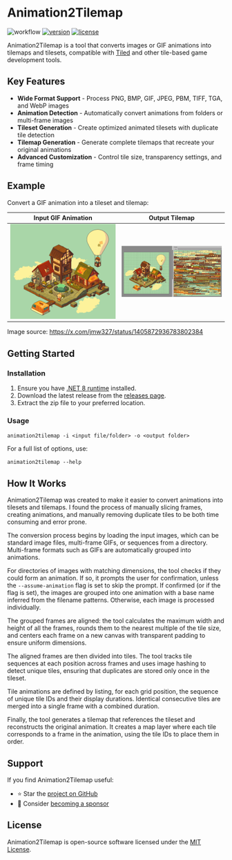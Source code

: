 # Animation2Tilemap

![workflow](https://img.shields.io/github/actions/workflow/status/vonhoff/Animation2Tilemap/dotnet.yml)
[![version](https://img.shields.io/badge/version-2.1.0-blue)](https://github.com/vonhoff/Animation2Tilemap/releases)
[![license](https://img.shields.io/badge/license-MIT-blue)](LICENSE)

Animation2Tilemap is a tool that converts images or GIF animations into tilemaps and tilesets, compatible with [Tiled](https://www.mapeditor.org/) and other tile-based game development tools.

## Key Features

- **Wide Format Support** - Process PNG, BMP, GIF, JPEG, PBM, TIFF, TGA, and WebP images
- **Animation Detection** - Automatically convert animations from folders or multi-frame images
- **Tileset Generation** - Create optimized animated tilesets with duplicate tile detection
- **Tilemap Generation** - Generate complete tilemaps that recreate your original animations
- **Advanced Customization** - Control tile size, transparency settings, and frame timing

## Example

Convert a GIF animation into a tileset and tilemap:

|      Input GIF Animation      |         Output Tilemap          |
|:-----------------------------:|:-------------------------------:|
| ![Input](Resources/input.gif) | ![Output](Resources/result.png) |

Image source: https://x.com/jmw327/status/1405872936783802384

## Getting Started

### Installation

1. Ensure you have [.NET 8 runtime](https://dotnet.microsoft.com/en-us/download/dotnet/8.0) installed.
2. Download the latest release from the [releases page](https://github.com/vonhoff/Animation2Tilemap/releases).
3. Extract the zip file to your preferred location.

### Usage

```
animation2tilemap -i <input file/folder> -o <output folder>
```

For a full list of options, use:

```
animation2tilemap --help
```

## How It Works

Animation2Tilemap was created to make it easier to convert animations into tilesets and tilemaps. I found the process of manually slicing frames, creating animations, and manually removing duplicate tiles to be both time consuming and error prone.

The conversion process begins by loading the input images, which can be standard image files, multi-frame GIFs, or sequences from a directory. Multi-frame formats such as GIFs are automatically grouped into animations.

For directories of images with matching dimensions, the tool checks if they could form an animation. If so, it prompts the user for confirmation, unless the
`--assume-animation` flag is set to skip the prompt. If confirmed (or if the flag is set), the images are grouped into one animation with a base name inferred from the filename patterns. Otherwise, each image is processed individually.

The grouped frames are aligned: the tool calculates the maximum width and height of all the frames, rounds them to the nearest multiple of the tile size, and centers each frame on a new canvas with transparent padding to ensure uniform dimensions.

The aligned frames are then divided into tiles. The tool tracks tile sequences at each position across frames and uses image hashing to detect unique tiles, ensuring that duplicates are stored only once in the tileset.

Tile animations are defined by listing, for each grid position, the sequence of unique tile IDs and their display durations. Identical consecutive tiles are merged into a single frame with a combined duration.

Finally, the tool generates a tilemap that references the tileset and reconstructs the original animation. It creates a map layer where each tile corresponds to a frame in the animation, using the tile IDs to place them in order.

## Support

If you find Animation2Tilemap useful:

- ⭐ Star the [project on GitHub](https://github.com/vonhoff/Animation2Tilemap)
- 💖 Consider [becoming a sponsor](https://github.com/sponsors/vonhoff)

## License

Animation2Tilemap is open-source software licensed under the [MIT License](LICENSE).
